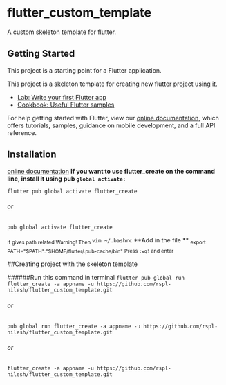 # flutter_custom_template

A custom skeleton template for flutter.

## Getting Started

This project is a starting point for a Flutter application.

This project is a skeleton template for creating new flutter project using it.

- [Lab: Write your first Flutter app](https://flutter.dev/docs/get-started/codelab)
- [Cookbook: Useful Flutter samples](https://flutter.dev/docs/cookbook)

For help getting started with Flutter, view our
[online documentation](https://flutter.dev/docs), which offers tutorials,
samples, guidance on mobile development, and a full API reference.

## Installation
[online documentation](https://pub.dev/packages/flutter_create)
**If you want to use flutter_create on the command line, install it using pub ```global activate:```**

```flutter pub global activate flutter_create```
######              or
```pub global activate flutter_create```

<sub> If gives path related Warning! Then </sub>
```vim ~/.bashrc```
**Add in the file **
<sub>export PATH="$PATH":"$HOME/flutter/.pub-cache/bin"</sub>
<sub>Press ```:wq!``` and enter</sub>

##Creating project with the skeleton template

######Run this command in terminal
```flutter pub global run flutter_create -a appname -u https://github.com/rspl-nilesh/flutter_custom_template.git```

######              or
```pub global run flutter_create -a appname -u https://github.com/rspl-nilesh/flutter_custom_template.git```

######              or
```flutter_create -a appname -u https://github.com/rspl-nilesh/flutter_custom_template.git```